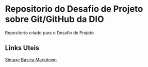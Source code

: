 # Repositorio do Desafio de Projeto sobre Git/GitHub da DIO
Repositorio criado para o Desafio de Projeto

## Links Uteis
[Sintaxe Basica Markdown](https://www.markdownguide.org/basic-syntax/)
